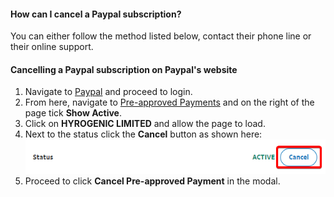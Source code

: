 #### How can I cancel a Paypal subscription?
You can either follow the method listed below, contact their phone line or their online support.

#### Cancelling a Paypal subscription on Paypal's website
1. Navigate to [Paypal](https://www.paypal.com) and proceed to login.
2. From here, navigate to [Pre-approved Payments](https://www.paypal.com/myaccount/autopay/) and on the right of the page tick **Show Active**.
3. Click on **HYROGENIC LIMITED** and allow the page to load.
4. Next to the status click the **Cancel** button as shown here:
![Cancelling a Paypal Subscription](https://raw.githubusercontent.com/HexaneNetworks/help-assets/master/assets/png/paypal-subscription-cancel.png)
5. Proceed to click **Cancel Pre-approved Payment** in the modal.